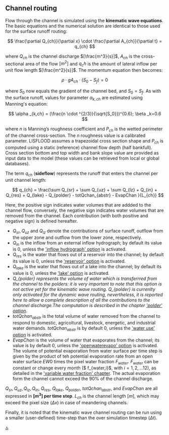 ## Channel routing

Flow through the channel is simulated using the **kinematic wave equations**. The basic equations and the numerical solution are identical to those used for the surface runoff routing:

$$
\frac{\partial Q_{ch}}{\partial x} \cdot \frac{\partial A_{ch}}{\partial t} = q_{ch}
$$

where $Q_{ch}$ is the channel discharge $[\frac{m^3}{s}]$, $A_{ch}$ is the cross-sectional area of the flow $[m^2]$ and $q_ch$ is the amount of lateral inflow per unit flow length $[\frac{m^2}{s}]$. The momentum equation then becomes:

$$
\rho \cdot gA_{ch} \cdot (S_0 - S_f) = 0
$$

where $S_0$ now equals the gradient of the channel bed, and $S_0=S_f$. As with the surface runoff, values for parameter $α_{k,ch}$ are estimated using Manning's equation:

$$
\alpha _{k,ch} = (\frac{n \cdot ^{2/3}}{\sqrt{S_0}})^{0.6}; \beta _k=0.6
$$

where $n$ is Manning’s roughness coefficient and $P_{ch}$ is the wetted perimeter of the channel cross-section. The $n$ roughness value is a calibrated parameter. LISFLOOD assumes a trapezoidal cross section shape and $P_{ch}$ is computed using a static (reference) channel flow depth (half bankfull). Cross section bottom  and top width and bank slope value are provided as input data to the model (these values can be retrieved from local or global databases).

The term $q_{ch}$ (**sideflow**)  represents the runoff that enters the channel per unit channel length:

$$
q_{ch} = \frac{\sum Q_{sr} + \sum Q_{uz} + \sum Q_{lz} + Q_{in} + Q_{res} + Q_{lake} - Q_{polder} - totQchan_{abstr} - EvapChan }{L_{ch}}
$$

Here, the positive sign indicates water volumes that are addded to the channel flow, conversely, the negative sign indicates water volumes that are removed from the channel. Each contribution (with both positive and negative sign) is defined hereafter. 
* $Q_{sr}, Q_{uz}$ and $Q_{lz}$ denote the contributions of surface runoff, outflow from the upper zone and outflow from the lower zone, respectively. 
* $Q_{in}$ is the inflow from an external inflow hydrograph; by default its value is 0, unless the ['inflow hydrograph' option](https://ec-jrc.github.io/lisflood-model/3_optLISFLOOD_inflow-hydrograph/) is activated. 
* $Q_{res}$ is the water that flows out of a reservoir into the channel; by default its value is 0, unless the ['reservoir' option](https://ec-jrc.github.io/lisflood-model/3_optLISFLOOD_reservoirs/) is activated. 
* $Q_{lake}$ is the water that flows out of a lake into the channel; by default its value is 0, unless the ['lake' option](https://ec-jrc.github.io/lisflood-model/3_02_optLISFLOOD_lakes/) is activated. 
* *Q_{polder} represents the volume of water which is transferrred from the channel to the polders: it is very important to note that this option is not active yet for the kinematic wave routing. Q_{polder} is currenlty only activated for the dynamic wave routing, nevertheless, it is reported here to allow a complete description of all the contributions to the channel discharge.The computation is described in the chapter ['polder' option](https://ec-jrc.github.io/lisflood-model/3_04_optLISFLOOD_polder/)*. 
* $totQchan_{abstr}$ is the total volume of water removed from the channel to respond to domestic, agricoltural, livestock, energetic, and industrial water demands. $totQchan_{abstr}$ is by default 0, unless the ['water use' option](https://ec-jrc.github.io/lisflood-model/2_18_stdLISFLOOD_water-use/) is activated. 
* $EvapChan$ is the volume of water that evaporates from the channel; its value is by default 0, unless the ['openwaterevapo' option](https://ec-jrc.github.io/lisflood-code/4_annex_settings_and_options/) is activated. The volume of potential evaporation from water surface per time step is given by the product of teh potential evaporation rate from an open water surface $EW0$ times the pixel water fraction $F_{water}$. $F_{water}$ can be constant or change every month ($ f_{water,i}$, with $i = 1,2,\ldots 12$), as detailed in the ['variable water fraction' chapter](https://ec-jrc.github.io/lisflood-model/3_12_optLISFLOOD_varfractionwater/). The actual evaporation form the channel cannot exceed the 90% of the channel discharge.

$Q_{sr}, Q_{uz}, Q_{lz}, Q_{in}$, $Q_{res}$, $Q_{lake}$, $Q_{polder}$, $totQchan_{abstr}$, and $EvapChan$ are all expressed in **[$m^3]$ per time step**. $L_{ch}$ is the channel length $[m]$, which may exceed the pixel size ($\Delta x$) in case of meandering channels. 

Finally, it is noted that the kinematic wave channel routing can be run using a smaller (user-defined) time-step than the over simulation timestep ($\Delta t$).


[🔝](#top)


